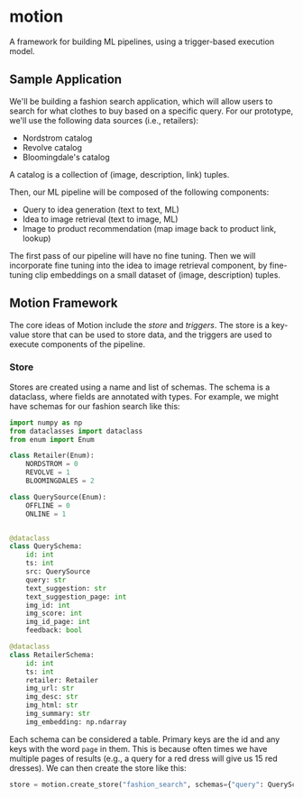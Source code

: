 # motion

A framework for building ML pipelines, using a trigger-based execution model.

## Sample Application

We'll be building a fashion search application, which will allow users to search for what clothes to buy based on a specific query. For our prototype, we'll use the following data sources (i.e., retailers):

* Nordstrom catalog
* Revolve catalog
* Bloomingdale's catalog

A catalog is a collection of (image, description, link) tuples.

Then, our ML pipeline will be composed of the following components:

* Query to idea generation (text to text, ML)
* Idea to image retrieval (text to image, ML)
* Image to product recommendation (map image back to product link, lookup)

The first pass of our pipeline will have no fine tuning. Then we will incorporate fine tuning into the idea to image retrieval component, by fine-tuning clip embeddings on a small dataset of (image, description) tuples.

## Motion Framework

The core ideas of Motion include the _store_ and _triggers_. The store is a key-value store that can be used to store data, and the triggers are used to execute components of the pipeline.

### Store

Stores are created using a name and list of schemas. The schema is a dataclass, where fields are annotated with types. For example, we might have schemas for our fashion search like this:

```python
import numpy as np
from dataclasses import dataclass
from enum import Enum

class Retailer(Enum):
    NORDSTROM = 0
    REVOLVE = 1
    BLOOMINGDALES = 2

class QuerySource(Enum):
    OFFLINE = 0
    ONLINE = 1


@dataclass
class QuerySchema:
    id: int
    ts: int
    src: QuerySource
    query: str
    text_suggestion: str
    text_suggestion_page: int
    img_id: int
    img_score: int
    img_id_page: int
    feedback: bool

@dataclass
class RetailerSchema:
    id: int
    ts: int
    retailer: Retailer
    img_url: str
    img_desc: str
    img_html: str
    img_summary: str
    img_embedding: np.ndarray
```

Each schema can be considered a table. Primary keys are the id and any keys with the word `page` in them. This is because often times we have multiple pages of results (e.g., a query for a red dress will give us 15 red dresses). We can then create the store like this:

```python
store = motion.create_store("fashion_search", schemas={"query": QuerySchema, "retailer": RetailerSchema})
```
